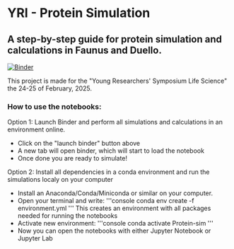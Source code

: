 # YRI - Protein Simulation
## A step-by-step guide for protein simulation and calculations in Faunus and Duello.


[![Binder](https://mybinder.org/badge_logo.svg)](https://mybinder.org/v2/gh/IVinterbladh/YRI-Protein-Simulation/HEAD)

This project is made for the "Young Researchers' Symposium Life Science" the 24-25 of February, 2025.

### How to use the notebooks:

Option 1:
Launch Binder and perform all simulations and calculations in an environment online.
 - Click on the "launch binder" button above
 - A new tab will open binder, which will start to load the notebook
 - Once done you are ready to simulate!


Option 2:
Install all dependencies in a conda environment and run the simulations localy on your computer
 - Install an Anaconda/Conda/Miniconda or similar on your computer.
 - Open your terminal and write:
   '''console
    conda env create -f environment.yml
   '''
    This creates an environment with all packages needed for running the notebooks
- Activate new environment:
  '''console
  conda activate Protein-sim
  '''
- Now you can open the notebooks with either Jupyter Notebook or Jupyter Lab




